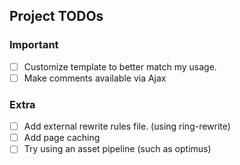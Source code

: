 ## Project TODOs

### Important
- [ ] Customize template to better match my usage.
- [ ] Make comments available via Ajax

### Extra

- [ ] Add external rewrite rules file. (using ring-rewrite)
- [ ] Add page caching
- [ ] Try using an asset pipeline (such as optimus)